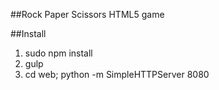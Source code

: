 ##Rock Paper Scissors HTML5 game

##Install
1. sudo npm install
2. gulp
3. cd web; python -m SimpleHTTPServer 8080
